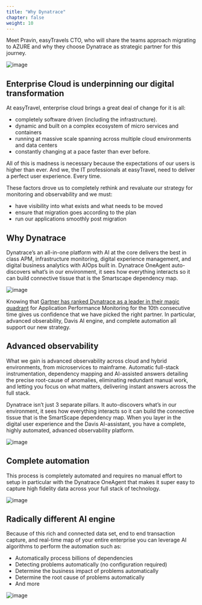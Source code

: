 ```yaml
---
title: "Why Dynatrace"
chapter: false
weight: 10
---
```


Meet Pravin, easyTravels CTO, who will share the teams approach migrating to AZURE and why they choose Dynatrace as strategic partner for this journey.

![image](/images/pravin.png)

## Enterprise Cloud is underpinning our digital transformation

At easyTravel, enterprise cloud brings a great deal of change for it is all:

* completely software driven (including the infrastructure).
* dynamic and built on a complex ecosystem of micro services and containers
* running at massive scale spanning across multiple cloud environments and data centers
* constantly changing at a pace faster than ever before.

All of this is madness is necessary because the expectations of our users is higher than ever. And we, the IT professionals at easyTravel, need to deliver a perfect user experience. Every time.

These factors drove us to completely rethink and revaluate our strategy for monitoring and observability and we must:

* have visibility into what exists and what needs to be moved
* ensure that migration goes according to the plan
* run our applications smoothly post migration

## Why Dynatrace

Dynatrace’s an all-in-one platform with AI at the core delivers the best in class APM, infrastructure monitoring, digital experience management, and digital business analytics with AIOps built in. Dynatrace OneAgent auto-discovers what’s in our environment, it sees how everything interacts so it can build connective tissue that is the Smartscape dependency map.

![image](/images/dt-wheel.png)

Knowing that [Gartner has ranked Dynatrace as a leader in their magic quadrant](https://www.dynatrace.com/gartner-magic-quadrant-for-application-performance-monitoring/) for Application Performance Monitoring for the 10th consecutive time gives us confidence that we have picked the right partner. In particular, advanced obserability, Davis AI engine, and complete automation all support our new strategy.

## Advanced observability

What we gain is advanced observability across cloud and hybrid environments, from microservices to mainframe. Automatic full-stack instrumentation, dependency mapping and AI-assisted answers detailing the precise root-cause of anomalies, eliminating redundant manual work, and letting you focus on what matters, delivering instant answers across the full stack.

Dynatrace isn’t just 3 separate pillars. It auto-discovers what’s in our environment, it sees how everything interacts so it can build the connective tissue that is the SmartScape dependency map. When you layer in the digital user experience and the Davis AI-assistant, you have a complete, highly automated, advanced observability platform.

![image](/images/dt-observibility.png)

## Complete automation

This process is completely automated and requires no manual effort to setup in particular with the Dynatrace OneAgent that makes it super easy to capture high fidelity data across your full stack of technology.

![image](/images/dt-how-works.png)

## Radically different AI engine

Because of this rich and connected data set, end to end transaction capture, and real-time map of your entire enterprise you can leverage AI algorithms to perform the automation such as:

* Automatically process billions of dependencies
* Detecting problems automatically (no configuration required)
* Determine the business impact of problems automatically
* Determine the root cause of problems automatically
* And more

![image](/images/dt-brain.png)
